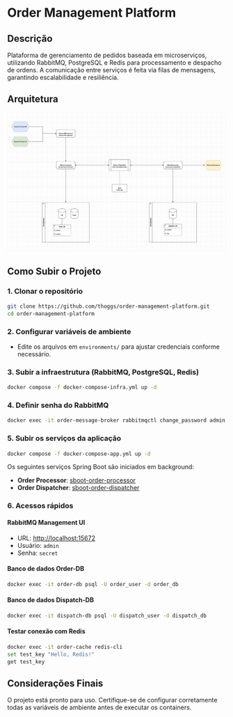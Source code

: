 # Order Management Platform

## Descrição

Plataforma de gerenciamento de pedidos baseada em microserviços, utilizando RabbitMQ, PostgreSQL e Redis para
processamento e despacho de ordens. A comunicação entre serviços é feita via filas de mensagens, garantindo
escalabilidade e resiliência.

## Arquitetura

![Arquitetura do Projeto](https://github.com/thoggs/order-management-platform/blob/main/img/project_architecture.png)

## Como Subir o Projeto

### 1. Clonar o repositório

```sh
git clone https://github.com/thoggs/order-management-platform.git
cd order-management-platform
```

### 2. Configurar variáveis de ambiente

- Edite os arquivos em `environments/` para ajustar credenciais conforme necessário.

### 3. Subir a infraestrutura (RabbitMQ, PostgreSQL, Redis)

```sh
docker compose -f docker-compose-infra.yml up -d
```

### 4. Definir senha do RabbitMQ

```sh
docker exec -it order-message-broker rabbitmqctl change_password admin secret
```

### 5. Subir os serviços da aplicação

```sh
docker compose -f docker-compose-app.yml up -d
```

Os seguintes serviços Spring Boot são iniciados em background:

- **Order Processor**: [sboot-order-processor](https://github.com/thoggs/sboot-order-processor)
- **Order Dispatcher**: [sboot-order-dispatcher](https://github.com/thoggs/sboot-order-dispatcher)

### 6. Acessos rápidos

#### RabbitMQ Management UI

- URL: [http://localhost:15672](http://localhost:15672)
- Usuário: `admin`
- Senha: `secret`

#### Banco de dados Order-DB

```sh
docker exec -it order-db psql -U order_user -d order_db
```

#### Banco de dados Dispatch-DB

```sh
docker exec -it dispatch-db psql -U dispatch_user -d dispatch_db
```

#### Testar conexão com Redis

```sh
docker exec -it order-cache redis-cli
set test_key "Hello, Redis!"
get test_key
```

## Considerações Finais

O projeto está pronto para uso. Certifique-se de configurar corretamente todas as variáveis de ambiente antes de
executar os containers.
